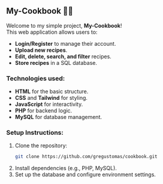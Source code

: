 ## My-Cookbook 🍳🚀

Welcome to my simple project, **My-Cookbook**!  
This web application allows users to:

- **Login/Register** to manage their account.
- **Upload new recipes**.
- **Edit, delete, search, and filter** recipes.
- **Store recipes** in a SQL database.

### Technologies used:

- **HTML** for the basic structure.
- **CSS** and **Tailwind** for styling.
- **JavaScript** for interactivity.
- **PHP** for backend logic.
- **MySQL** for database management.

### Setup Instructions:
1. Clone the repository:
    ```bash
    git clone https://github.com/gregustomas/cookbook.git
    ```
2. Install dependencies (e.g., PHP, MySQL).
3. Set up the database and configure environment settings.
